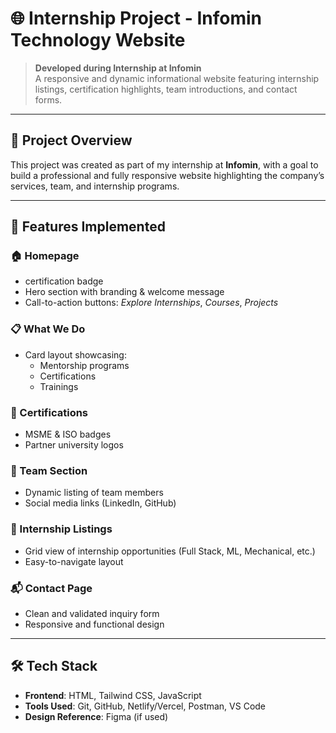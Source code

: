 # 🌐 Internship Project - Infomin Technology Website

> **Developed during Internship at Infomin**  
> A responsive and dynamic informational website featuring internship listings, certification highlights, team introductions, and contact forms.

---

## 📌 Project Overview
This project was created as part of my internship at **Infomin**, with a goal to build a professional and fully responsive website highlighting the company’s services, team, and internship programs.

---

## 🚀 Features Implemented

### 🏠 Homepage
- certification badge
- Hero section with branding & welcome message
- Call-to-action buttons: *Explore Internships*, *Courses*, *Projects*

### 📋 What We Do
- Card layout showcasing:
  - Mentorship programs
  - Certifications
  - Trainings

### 🏅 Certifications
- MSME & ISO badges
- Partner university logos

### 👥 Team Section
- Dynamic listing of team members
- Social media links (LinkedIn, GitHub)

### 🎯 Internship Listings
- Grid view of internship opportunities (Full Stack, ML, Mechanical, etc.)
- Easy-to-navigate layout

### 📬 Contact Page
- Clean and validated inquiry form
- Responsive and functional design

----

## 🛠️ Tech Stack

- **Frontend**: HTML, Tailwind CSS, JavaScript  
- **Tools Used**: Git, GitHub, Netlify/Vercel, Postman, VS Code  
- **Design Reference**: Figma (if used)




